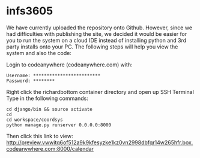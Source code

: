 # infs3605

We have currently uploaded the repository onto Github. However, since we had difficulties with publishing the site, we decided it would be easier for you to run the system on a cloud IDE instead of installing python and 3rd party installs onto your PC.
The following steps will help you view the system and also the code:

Login to codeanywhere (codeanywhere.com) with:

    Username: *************************
    Password: ********

Right click the richardbottom container directory and open up SSH Terminal
Type in the following commands:
    
    cd django/bin && source activate
    cd
    cd workspace/coordsys
    python manage.py runserver 0.0.0.0:8000
    
Then click this link to view:
http://preview.vwwitq6of512a9k9kfesyzke1kz0vn2998dbfqr14w265hfr.box.codeanywhere.com:8000/calendar
